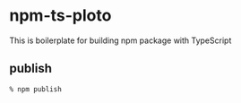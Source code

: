 # npm-ts-ploto

This is boilerplate for building npm package with TypeScript

## publish

```sh
% npm publish
```
